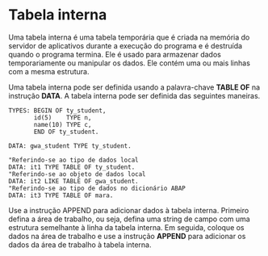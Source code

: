 # Tabela interna

Uma tabela interna é uma tabela temporária que é criada na memória do servidor de aplicativos durante a execução do programa e é destruída quando o programa termina. Ele é usado para armazenar dados temporariamente ou manipular os dados. Ele contém uma ou mais linhas com a mesma estrutura.


Uma tabela interna pode ser definida usando a palavra-chave **TABLE OF** na instrução **DATA**. A tabela interna pode ser definida das seguintes maneiras.

~~~ABAP
TYPES: BEGIN OF ty_student,
       id(5)    TYPE n,
       name(10) TYPE c,
       END OF ty_student.

DATA: gwa_student TYPE ty_student.

"Referindo-se ao tipo de dados local
DATA: it1 TYPE TABLE OF ty_student.
"Referindo-se ao objeto de dados local
DATA: it2 LIKE TABLE OF gwa_student.
"Referindo-se ao tipo de dados no dicionário ABAP
DATA: it3 TYPE TABLE OF mara.
~~~

Use a instrução APPEND para adicionar dados à tabela interna. Primeiro defina a área de trabalho, ou seja, defina uma string de campo com uma estrutura semelhante à linha da tabela interna. Em seguida, coloque os dados na área de trabalho e use a instrução **APPEND** para adicionar os dados da área de trabalho à tabela interna.
